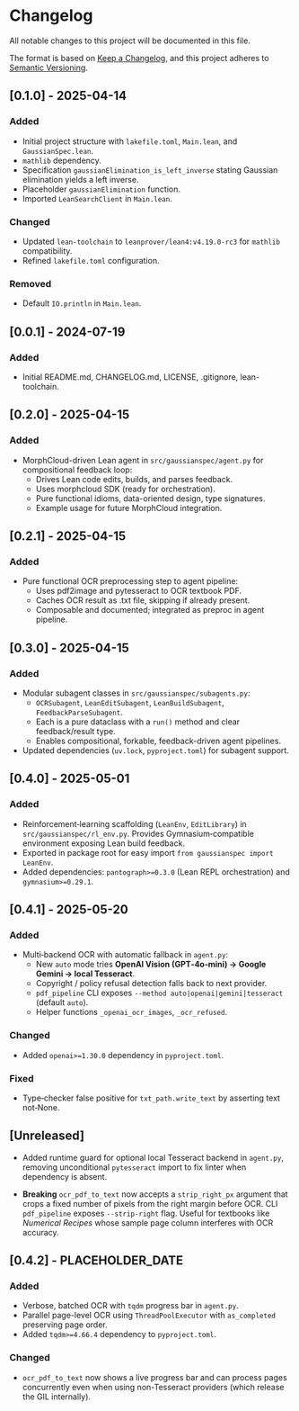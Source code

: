 # Changelog

All notable changes to this project will be documented in this file.

The format is based on [Keep a Changelog](https://keepachangelog.com/en/1.0.0/),
and this project adheres to [Semantic Versioning](https://semver.org/spec/v2.0.0.html).

## [0.1.0] - 2025-04-14

### Added

- Initial project structure with `lakefile.toml`, `Main.lean`, and `GaussianSpec.lean`.
- `mathlib` dependency.
- Specification `gaussianElimination_is_left_inverse` stating Gaussian elimination yields a left inverse.
- Placeholder `gaussianElimination` function.
- Imported `LeanSearchClient` in `Main.lean`.

### Changed

- Updated `lean-toolchain` to `leanprover/lean4:v4.19.0-rc3` for `mathlib` compatibility.
- Refined `lakefile.toml` configuration.

### Removed

- Default `IO.println` in `Main.lean`.

## [0.0.1] - 2024-07-19

### Added

- Initial README.md, CHANGELOG.md, LICENSE, .gitignore, lean-toolchain.

## [0.2.0] - 2025-04-15

### Added
- MorphCloud-driven Lean agent in `src/gaussianspec/agent.py` for compositional feedback loop:
  - Drives Lean code edits, builds, and parses feedback.
  - Uses morphcloud SDK (ready for orchestration).
  - Pure functional idioms, data-oriented design, type signatures.
  - Example usage for future MorphCloud integration.

## [0.2.1] - 2025-04-15

### Added
- Pure functional OCR preprocessing step to agent pipeline:
  - Uses pdf2image and pytesseract to OCR textbook PDF.
  - Caches OCR result as .txt file, skipping if already present.
  - Composable and documented; integrated as preproc in agent pipeline.

## [0.3.0] - 2025-04-15

### Added
- Modular subagent classes in `src/gaussianspec/subagents.py`:
  - `OCRSubagent`, `LeanEditSubagent`, `LeanBuildSubagent`, `FeedbackParseSubagent`.
  - Each is a pure dataclass with a `run()` method and clear feedback/result type.
  - Enables compositional, forkable, feedback-driven agent pipelines.
- Updated dependencies (`uv.lock`, `pyproject.toml`) for subagent support.

## [0.4.0] - 2025-05-01

### Added
- Reinforcement‑learning scaffolding (`LeanEnv`, `EditLibrary`) in `src/gaussianspec/rl_env.py`.
  Provides Gymnasium‑compatible environment exposing Lean build feedback.
- Exported in package root for easy import `from gaussianspec import LeanEnv`.
- Added dependencies: `pantograph>=0.3.0` (Lean REPL orchestration) and `gymnasium>=0.29.1`.

## [0.4.1] - 2025-05-20

### Added

- Multi‑backend OCR with automatic fallback in `agent.py`:
  - New `auto` mode tries **OpenAI Vision (GPT‑4o‑mini) → Google Gemini → local Tesseract**.
  - Copyright / policy refusal detection falls back to next provider.
  - `pdf_pipeline` CLI exposes `--method auto|openai|gemini|tesseract` (default `auto`).
  - Helper functions `_openai_ocr_images`, `_ocr_refused`.

### Changed

- Added `openai>=1.30.0` dependency in `pyproject.toml`.

### Fixed

- Type‑checker false positive for `txt_path.write_text` by asserting text not‑None.

## [Unreleased]

- Added runtime guard for optional local Tesseract backend in `agent.py`, removing unconditional `pytesseract` import to fix linter when dependency is absent.

- **Breaking** `ocr_pdf_to_text` now accepts a `strip_right_px` argument that crops a fixed
  number of pixels from the right margin before OCR.  CLI `pdf_pipeline` exposes
  `--strip-right` flag.  Useful for textbooks like *Numerical Recipes* whose sample
  page column interferes with OCR accuracy.

## [0.4.2] - PLACEHOLDER_DATE

### Added

- Verbose, batched OCR with `tqdm` progress bar in `agent.py`.
- Parallel page-level OCR using `ThreadPoolExecutor` with `as_completed` preserving page order.
- Added `tqdm>=4.66.4` dependency to `pyproject.toml`.

### Changed

- `ocr_pdf_to_text` now shows a live progress bar and can process pages concurrently even when using non-Tesseract providers (which release the GIL internally).

